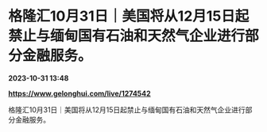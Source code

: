 # 格隆汇10月31日｜美国将从12月15日起禁止与缅甸国有石油和天然气企业进行部分金融服务。

**2023-10-31 13:48**

**https://www.gelonghui.com/live/1274542**

格隆汇10月31日｜美国将从12月15日起禁止与缅甸国有石油和天然气企业进行部分金融服务。